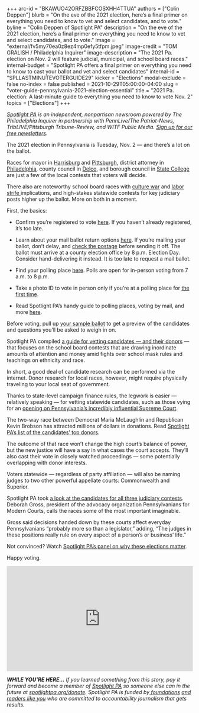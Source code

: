 +++
arc-id = "BKAWUO42ORFZBBFCOSXHH4TTUA"
authors = ["Colin Deppen"]
blurb = "On the eve of the 2021 election, here’s a final primer on everything you need to know to vet and select candidates, and to vote."
byline = "Colin Deppen of Spotlight PA"
description = "On the eve of the 2021 election, here’s a final primer on everything you need to know to vet and select candidates, and to vote."
image = "external/fv5my70ea0z8ez4mp0efy5tfpm.jpeg"
image-credit = "TOM GRALISH / Philadelphia Inquirer"
image-description = "The 2021 Pa. election on Nov. 2 will feature judicial, municipal, and school board races."
internal-budget = "Spotlight PA offers a final primer on everything you need to know to cast your ballot and vet and select candidates"
internal-id = "SPLLASTMINUTEVOTERGUIDE29"
kicker = "Elections"
modal-exclude = false
no-index = false
published = 2021-10-29T05:00:00-04:00
slug = "voter-guide-pennsylvania-2021-election-essential"
title = "2021 Pa. election: A last-minute guide to everything you need to know to vote Nov. 2"
topics = ["Elections"]
+++

<a href="https://www.spotlightpa.org/"><i>Spotlight PA</i></a><i> is an independent, nonpartisan newsroom powered by The Philadelphia Inquirer in partnership with PennLive/The Patriot-News, TribLIVE/Pittsburgh Tribune-Review, and WITF Public Media. </i><a href="https://www.spotlightpa.org/newsletters"><i>Sign up for our free newsletters</i></a><i>.</i>

The 2021 election in Pennsylvania is Tuesday, Nov. 2 — and there’s a lot on the ballot.

Races for mayor in <a href="https://www.witf.org/2021/10/26/harrisburg-voters-to-pick-their-next-mayor-in-nov-2nd-election/">Harrisburg</a> and <a href="https://www.wesa.fm/politics-government/2021-10-05/pittsburgh-mayoral-candidates-address-housing-policing-in-testy-debate">Pittsburgh</a>, district attorney in <a href="https://whyy.org/episodes/philadelphias-district-attorney-race-da-larry-krasner-and-charles-peruto/">Philadelphia</a>, county council in <a href="https://whyy.org/articles/delco-council-race-puts-the-power-of-the-blue-wave-to-the-test-in-trump-less-times/">Delco</a>, and borough council in <a href="https://www.centredaily.com/news/politics-government/election/article254657607.html#:~:text=State%20College%20Borough,Candidates%20(choose%203)%3A">State College</a> are just a few of the local contests that voters will decide.

There also are noteworthy school board races with <a href="https://lancasteronline.com/news/local/how-a-mount-joy-twp-couple-who-attended-trumps-jan-6-stop-the-steal-rally/article_b0a16164-a46a-11eb-91ba-ef6dc2636894.html">culture war</a> and <a href="https://dianeravitch.net/2021/10/27/scranton-teachers-will-go-on-strike/#:~:text=boland%20expressed%20optimism%20that%20new%20members%20will%20be%20elected%20to%20the%20scranton%20school%20board%20on%20nov.%202%20and%20that%20the%20needs%20of%20students%20and%20educators%20finally%20will%20be%20prioritized.">labor strife </a>implications, and high-stakes statewide contests for key judiciary posts higher up the ballot. More on both in a moment.

<script src="https://www.spotlightpa.org/embed.js" async></script><div data-spl-embed-version="1" data-spl-src="https://www.spotlightpa.org/embeds/newsletter/"></div>

First, the basics:

- Confirm you’re registered to vote <a href="https://www.pavoterservices.pa.gov/pages/voterregistrationstatus.aspx">here</a>. If you haven’t already registered, it’s too late.

- Learn about your mail ballot return options <a href="https://www.vote.pa.gov/Voting-in-PA/Pages/Mail-and-Absentee-Ballot.aspx#:~:text=for%20mail%20ballots.-,Where%20do%20I%20return,pm%20on%20Election%20Day.,-More%20information%20about">here</a>. If you’re mailing your ballot, don’t delay, and <a href="https://www.wesa.fm/politics-government/2021-10-20/are-you-mailing-your-ballot-heres-what-to-know-about-postage-in-pennsylvania">check the postage</a> before sending it off. The ballot must arrive at a county election office by 8 p.m. Election Day. Consider hand-delivering it instead. It is too late to request a mail ballot.

- Find your polling place <a href="https://www.pavoterservices.pa.gov/Pages/PollingPlaceInfo.aspx">here</a>. Polls are open for in-person voting from 7 a.m. to 8 p.m.

- Take a photo ID to vote in person only if you’re at a polling place for <a href="https://www.vote.pa.gov/Voting-in-PA/Pages/First-Time-Voters.aspx">the first time</a>.

- Read Spotlight PA’s handy guide to polling places, voting by mail, and more <a href="https://www.spotlightpa.org/news/2021/10/pa-election-2021-november-ballot-candidates/">here</a>.

Before voting, pull up <a href="https://www.vote411.org/ballot">your sample ballot</a> to get a preview of the candidates and questions you’ll be asked to weigh in on.

Spotlight PA compiled <a href="https://www.spotlightpa.org/news/2021/10/pennsylvania-school-board-meetings-elections-2021-critical-race-theory/">a guide for vetting candidates — and their donors</a> — that focuses on the school board contests that are drawing inordinate amounts of attention and money amid fights over school mask rules and teachings on ethnicity and race.

In short, a good deal of candidate research can be performed via the internet. Donor research for local races, however, might require physically traveling to your local seat of government.

<script src="https://www.spotlightpa.org/embed.js" async></script><div data-spl-embed-version="1" data-spl-src="https://www.spotlightpa.org/embeds/donate/"></div>

Thanks to state-level campaign finance rules, the legwork is easier — relatively speaking — for vetting statewide candidates, such as those vying for an <a href="https://www.spotlightpa.org/news/2021/10/pa-supreme-court-election-2021-biggest-donors/">opening on Pennsylvania’s incredibly influential Supreme Court</a>.

The two-way race between Democrat Maria McLaughlin and Republican Kevin Brobson has attracted millions of dollars in donations. Read <a href="https://www.spotlightpa.org/news/2021/10/pa-2021-supreme-court-election-mclaughlin-brobson-top-donors/">Spotlight PA’s list of the candidates’ top donors</a>.

The outcome of that race won’t change the high court’s balance of power, but the new justice will have a say in what cases the court accepts. They’ll also cast their vote in closely watched proceedings — some potentially overlapping with donor interests.

Voters statewide — regardless of party affiliation — will also be naming judges to two other powerful appellate courts: Commonwealth and Superior.

Spotlight PA took <a href="https://www.spotlightpa.org/news/2021/10/pa-supreme-court-election-justices-cases-voter-guide/">a look at the candidates for all three judiciary contests</a>. Deborah Gross, president of the advocacy organization Pennsylvanians for Modern Courts, calls the races some of the most important imaginable.

Gross said decisions handed down by these courts affect everyday Pennsylvanians “probably more so than a legislator,” adding, “The judges in these positions really rule on every aspect of a person’s or business’ life.”

Not convinced? Watch <a href="https://www.spotlightpa.org/news/2021/10/pa-elections-2021-judicial-appellate/">Spotlight PA’s panel on why these elections matter</a>.

Happy voting.

<div style="padding:56.25% 0 0 0;position:relative;"><iframe src="https://player.vimeo.com/video/637887104?h=291b7d70c4&color=ffcb05&title=0&byline=0" style="position:absolute;top:0;left:0;width:100%;height:100%;" frameborder="0" allow="autoplay; fullscreen; picture-in-picture" allowfullscreen></iframe></div><script src="https://player.vimeo.com/api/player.js"></script>

<i><b>WHILE YOU’RE HERE...</b></i><i> If you learned something from this story, pay it forward and become a member of </i><a href="https://www.spotlightpa.org/"><i>Spotlight PA</i></a><i> so someone else can in the future at </i><a href="https://www.spotlightpa.org/donate"><i>spotlightpa.org/donate</i></a><i>. Spotlight PA is funded by</i><a href="https://www.spotlightpa.org/support"><i> foundations</i></a><i> </i><a href="https://www.spotlightpa.org/support"><i>and readers like you</i></a><i> who are committed to accountability journalism that gets results.</i>
